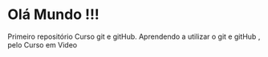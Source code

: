 # Olá Mundo !!!
 Primeiro repositório Curso git e gitHub. 
 Aprendendo a utilizar o git e gitHub , pelo Curso em Video
 
